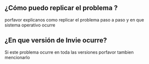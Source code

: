 ## ¿Cómo puedo replicar el problema ?
porfavor explicanos como replicar el problema paso a paso y en que sistema operativo ocurre
## ¿En que versión de Invie ocurre? 
Si este problema ocurre en toda las versiones porfavor tambien mencionarlo
